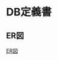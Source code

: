 # DB定義書
## ER図
[ER図](https://github.com/Aso2001371/2021sys-design/blob/main/EC%E3%82%B5%E3%82%A4%E3%83%88%E3%82%A8%E3%83%B3%E3%83%86%E3%82%A3%E3%83%86%E3%82%A3.md "ER図はこちら")

